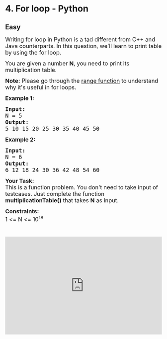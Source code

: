 # 4. For loop - Python
## Easy 
<div class="problem-statement">
                <p></p><p><span style="font-size:18px">Writing for loop in Python is a tad different from C++ and Java counterparts. In this question, we'll learn to print table by using the for loop.</span></p>

<p><span style="font-size:18px">You are given a number <strong>N</strong>, you need to print its multiplication table.</span></p>

<p><span style="font-size:18px"><strong>Note:</strong> Please go through the <a href="https://www.geeksforgeeks.org/python-range-method/" target="_blank">range function</a> to understand why it's useful in for loops.</span></p>

<p><span style="font-size:18px"><strong>Example 1:</strong></span></p>

<pre><span style="font-size:18px"><strong>Input:</strong>
N = 5
<strong>Output:</strong>
5 10 15 20 25 30 35 40 45 50
</span></pre>

<p><span style="font-size:18px"><strong>Example 2:</strong></span></p>

<pre><span style="font-size:18px"><strong>Input:</strong>
N = 6
<strong>Output:</strong>
6 12 18 24 30 36 42 48 54 60</span>
</pre>

<p><span style="font-size:18px"><strong>Your Task:</strong><br>
This is a function problem. You don't need to take input of testcases. Just complete the function <strong>multiplicationTable()</strong> that takes <strong>N</strong> as input.</span></p>

<p><span style="font-size:18px"><strong>Constraints:</strong><br>
1 &lt;= N &lt;= 10<sup>18</sup></span></p>

<p>&nbsp;</p>

<p><iframe frameborder="0" height="315" src="https://www.youtube.com/embed/AaoqKlYCbSk" width="560" style="max-width: 100%;"></iframe></p>
 <p></p>
            </div>